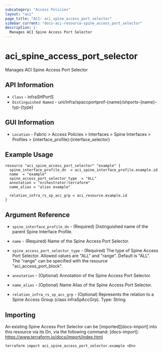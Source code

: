 ```yaml
---
subcategory: "Access Policies"
layout: "aci"
page_title: "ACI: aci_spine_access_port_selector"
sidebar_current: "docs-aci-resource-spine_access_port_selector"
description: |-
  Manages ACI Spine Access Port Selector
---
```


# aci_spine_access_port_selector #

Manages ACI Spine Access Port Selector

## API Information ##

* `Class` - infraSHPortS
* `Distinguished Named` - uni/infra/spaccportprof-{name}/shports-{name}-typ-{type}

## GUI Information ##

* `Location` - Fabric > Access Policies > Interfaces > Spine Interfaces > Profiles > {interface_profile}:{interface_selector}


## Example Usage ##

```hcl
resource "aci_spine_access_port_selector" "example" {
  spine_interface_profile_dn  = aci_spine_interface_profile.example.id
  name  = "example"
  spine_access_port_selector_type  = "ALL"
  annotation = "orchestrator:terraform"
  name_alias = "alias example"

  relation_infra_rs_sp_acc_grp = aci_resource.example.id
}
```

## Argument Reference ##

* `spine_interface_profile_dn` - (Required) Distinguished name of the parent Spine Interface Profile.
* `name` - (Required) Name of the Spine Access Port Selector.
* `spine_access_port_selector_type` - (Required) The type of Spine Access Port Selector. Allowed values are "ALL" and "range". Default is "ALL". The "range" can be specified with the resource "aci_access_port_block".
* `annotation` - (Optional) Annotation of the Spine Access Port Selector.
* `name_alias` - (Optional) Name Alias of the Spine Access Port Selector.

* `relation_infra_rs_sp_acc_grp` - (Optional) Represents the relation to a Spine Access Group (class infraSpAccGrp). Type: String.


## Importing ##

An existing Spine Access Port Selector can be [imported][docs-import] into this resource via its Dn, via the following command:
[docs-import]: https://www.terraform.io/docs/import/index.html


```
terraform import aci_spine_access_port_selector.example <Dn>
```
